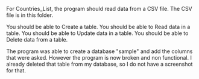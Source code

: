 For Countries_List, the program should read data from a CSV file. 
The CSV file is in this folder. 

You should be able to Create a table. 
You should be able to Read data in a table. 
You should be able to Update data in a table. 
You should be able to Delete data from a table. 

The program was able to create a database "sample" and add the columns that were asked. 
However the program is now broken and non functional. 
I already deleted that table from my database, so I do not have a screenshot for that. 

